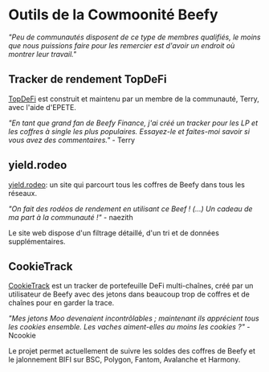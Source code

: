 # Outils de la Cowmoonité Beefy

_"Peu de communautés disposent de ce type de membres qualifiés, le moins que nous puissions faire pour les remercier est d'avoir un endroit où montrer leur travail."_

## Tracker de rendement TopDeFi

[TopDeFi](https://thetopdefi.com/) est construit et maintenu par un membre de la communauté, Terry, avec l'aide d'EPETE.

_"En tant que grand fan de Beefy Finance, j'ai créé un tracker pour les LP et les coffres à single les plus populaires. Essayez-le et faites-moi savoir si vous avez des commentaires."_ - Terry

## yield.rodeo

[yield.rodeo](https://yield.rodeo): un site qui parcourt tous les coffres de Beefy dans tous les réseaux.

_"On fait des rodéos de rendement en utilisant ce Beef ! (...) Un cadeau de ma part à la communauté !"_ - naezith

Le site web dispose d'un filtrage détaillé, d'un tri et de données supplémentaires.

## CookieTrack

[CookieTrack](https://cookietrack.io) est un tracker de portefeuille DeFi multi-chaînes, créé par un utilisateur de Beefy avec des jetons dans beaucoup trop de coffres et de chaînes pour en garder la trace.

_"Mes jetons Moo devenaient incontrôlables ; maintenant ils apprécient tous les cookies ensemble. Les vaches aiment-elles au moins les cookies ?"_ - Ncookie

Le projet permet actuellement de suivre les soldes des coffres de Beefy et le jalonnement BIFI sur BSC, Polygon, Fantom, Avalanche et Harmony.
